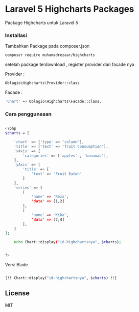 # Laravel 5 Highcharts Packages
Package Highcharts untuk Laravel 5

### Installasi

Tambahkan Package pada composer.json
```sh
composer require muhamadrezaar/highcharts
```
setelah package terdownload , register  provider  dan facade nya

Provider :
```sh
Oblagio\Highcharts\Provider::class
```
Facade :
```sh
'Chart' => Oblagio\Highcharts\Facade::class,
```

### Cara penggunaaan

```sh

<?php
$charts = [

    'chart' => ['type' => 'column'],
    'title' => ['text' => 'fruit Consumption'],
    'xAxis' => [
        'categories' => ['apples' , 'bananas'],
    ],
    'yAxis' => [
        'title' => [
            'text' => 'Fruit Eaten'
        ]
    ],
    'series' => [
        [
            'name' => 'Reza',
            'data' => [1,2]
        ],
        [
            'name' => 'Kika',
            'data' => [2,4]
        ],
    ]
];

    echo Chart::display("id-highchartsnya", $charts);


?>
```
Versi Blade

```sh

{!! Chart::display("id-highchartsnya", $charts) !!}

```


## License

MIT

